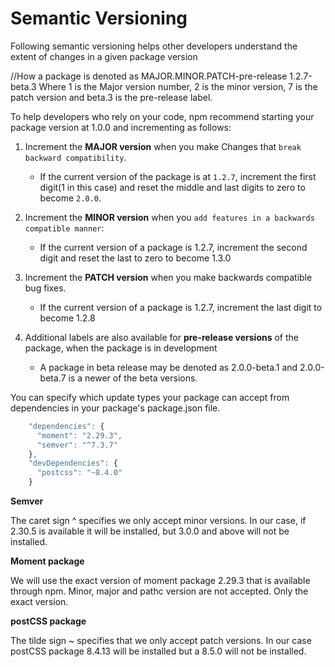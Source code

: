 <!-- @format -->

# Semantic Versioning

Following semantic versioning helps other developers understand the extent of changes in a given package version

//How a package is denoted as 
   MAJOR.MINOR.PATCH-pre-release
   1.2.7-beta.3 Where 1 is the Major version number, 2 is the 	 minor version, 7 is the patch version and beta.3 is the      	 pre-release label.
       

To help developers who rely on your code, npm recommend starting your package version at 1.0.0 and incrementing as follows:

1. Increment the **MAJOR version** when you make Changes that `break backward compatibility`.
    - If the current version of the package is at `1.2.7`, increment the first digit(1 in this case) and reset the middle and last digits to zero to become `2.0.0`.

2. Increment the **MINOR version** when you `add features in a backwards compatible manner`:
    - If the current version of a package is 1.2.7, increment the second digit and reset the last to zero to become 1.3.0

3. Increment the **PATCH version** when you make backwards compatible bug fixes. 
    - If the current version of a package is 1.2.7, increment the last digit to become 1.2.8

4. Additional labels are also available for **pre-release versions** of the package, when the package is in development
    - A package in beta release may be denoted as 2.0.0-beta.1 and 2.0.0-beta.7 is a newer of the beta versions.


You can specify which update types your package can accept from dependencies in your package's package.json file.
```javascript
    "dependencies": {
      "moment": "2.29.3",
      "semver": "^7.3.7"
    },
    "devDependencies": {
      "postcss": "~8.4.0"
    }
```

**Semver**

The caret sign ^ specifies we only accept minor versions. In our case, if 2.30.5 is available it will be installed, but 3.0.0 and above will not be installed.

**Moment package**

We will use the exact version of moment package 2.29.3 that is available through npm. Minor, major and pathc version are not accepted. Only the exact version.

**postCSS package**

 The tilde sign ~ specifies that we only accept patch versions. In our case postCSS package 8.4.13 will be installed but a 8.5.0 will not be installed.